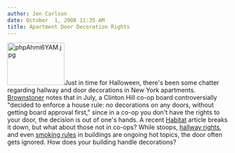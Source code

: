 ```yaml
---
author: Jen Carlson
date: October  1, 2008 11:35 AM
title: Apartment Door Decoration Rights
---
```


<p><img alt="phpAhmi6YAM.jpg" src="https://web.archive.org/web/20130704082216im_/http://gothamist.com/attachments/arts_jen/phpAhmi6YAM.jpg" width="130" height="97" class="right">Just in time for Halloween, there&apos;s been some chatter regarding hallway and door decorations in New York apartments. <a href="https://web.archive.org/web/20130704082216/http://www.brownstoner.com/brownstoner/archives/2008/10/does_your_front.php">Brownstoner</a> notes that in July, a Clinton Hill co-op board controversially &quot;decided to enforce a house rule: no decorations on any doors, without getting board approval first,&quot; since in a co-op you don&apos;t have the rights to your door, the decision is out of one&apos;s hands. A recent <a href="https://web.archive.org/web/20130704082216/http://www.habitatmag.com/publication_content/2008_october/web_exclusive_adaptations/authoritarian_boards_public_rancor">Habitat</a> article breaks it down, but what about those not in co-ops? While stoops, <a href="https://web.archive.org/web/20130704082216/http://gothamist.com/2007/04/26/the_hallways_of.php">hallway rights</a>, and even <a href="https://web.archive.org/web/20130704082216/http://gothamist.com/2008/02/09/more_trouble_at.php">smoking rules</a> in buildings are ongoing hot topics, the door often gets ignored. How does your building handle decorations?</p>